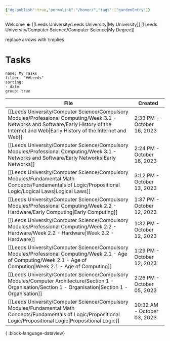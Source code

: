 ```yaml
---
{"dg-publish":true,"permalink":"/homer/","tags":["gardenEntry"]}
---
```


Welcome ☻
[[Leeds University/Leeds University\|My University]]
[[Leeds University/Computer Science/Computer Science\|My Degree]]

replace arrows with \implies
# Tasks
```todoist
name: My Tasks
filter: "##Leeds"
sorting: 
- date
group: true
```

| File                                                                                                                                                                                             | Created                     |
| ------------------------------------------------------------------------------------------------------------------------------------------------------------------------------------------------ | --------------------------- |
| [[Leeds University/Computer Science/Compulsory Modules/Professional Computing/Week 3.1 - Networks and Software/Early History of the Internet and Web\|Early History of the Internet and Web]] | 2:33 PM - October 16, 2023  |
| [[Leeds University/Computer Science/Compulsory Modules/Professional Computing/Week 3.1 - Networks and Software/Early Networks\|Early Networks]]                                               | 2:24 PM - October 16, 2023  |
| [[Leeds University/Computer Science/Compulsory Modules/Fundamental Math Concepts/Fundamentals of Logic/Propositional Logic/Logical Laws\|Logical Laws]]                                       | 3:12 PM - October 13, 2023  |
| [[Leeds University/Computer Science/Compulsory Modules/Professional Computing/Week 2.2 - Hardware/Early Computing\|Early Computing]]                                                          | 1:37 PM - October 12, 2023  |
| [[Leeds University/Computer Science/Compulsory Modules/Professional Computing/Week 2.2 - Hardware/Week 2.2 - Hardware\|Week 2.2 - Hardware]]                                                  | 1:32 PM - October 12, 2023  |
| [[Leeds University/Computer Science/Compulsory Modules/Professional Computing/Week 2.1 - Age of Computing/Week 2.1 - Age of Computing\|Week 2.1 - Age of Computing]]                          | 1:29 PM - October 12, 2023  |
| [[Leeds University/Computer Science/Compulsory Modules/Computer Architecture/Section 1 - Organisation/Section 1 - Organisation\|Section 1 - Organisation]]                                    | 2:26 PM - October 05, 2023  |
| [[Leeds University/Computer Science/Compulsory Modules/Fundamental Math Concepts/Fundamentals of Logic/Propositional Logic/Propositional Logic\|Propositional Logic]]                         | 10:32 AM - October 03, 2023 |

{ .block-language-dataview}